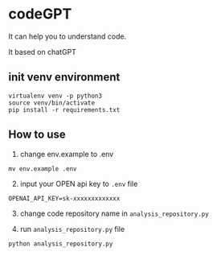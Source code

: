 # codeGPT
It can help you to understand code.

It based on chatGPT

## init venv environment
```shell
virtualenv venv -p python3
source venv/bin/activate
pip install -r requirements.txt
```

## How to use
1. change env.example to .env
```shell
mv env.example .env
```
2. input your OPEN api key to `.env` file
```shell
OPENAI_API_KEY=sk-xxxxxxxxxxxxx
```
3. change code repository name in `analysis_repository.py`

4. run `analysis_repository.py` file
```shell
python analysis_repository.py
```